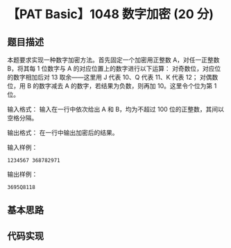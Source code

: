 # 【PAT Basic】1048 数字加密 (20 分)

## 题目描述

本题要求实现一种数字加密方法。首先固定一个加密用正整数 A，对任一正整数 B，将其每 1 位数字与 A 的对应位置上的数字进行以下运算：
对奇数位，对应位的数字相加后对 13 取余——这里用 J 代表 10、Q 代表 11、K 代表 12；
对偶数位，用 B 的数字减去 A 的数字，若结果为负数，则再加 10。这里令个位为第 1 位。

输入格式：
输入在一行中依次给出 A 和 B，均为不超过 100 位的正整数，其间以空格分隔。

输出格式：
在一行中输出加密后的结果。

输入样例：

```
1234567 368782971
```

输出样例：

```
3695Q8118
```

## 基本思路

## 代码实现

```cpp

```